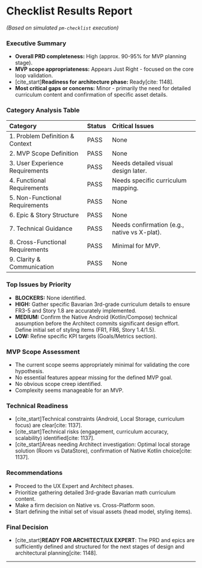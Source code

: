 # Checklist Results Report

*(Based on simulated `pm-checklist` execution)*

### Executive Summary

* **Overall PRD completeness:** High (approx. 90-95% for MVP planning stage).
* **MVP scope appropriateness:** Appears Just Right - focused on the core loop validation.
* [cite_start]**Readiness for architecture phase:** Ready[cite: 1148].
* **Most critical gaps or concerns:** Minor - primarily the need for detailed curriculum content and confirmation of specific asset details.

### Category Analysis Table

| Category                         | Status   | Critical Issues                        |
| :------------------------------- | :------- | :------------------------------------- |
| 1. Problem Definition & Context  | PASS     | None                                   |
| 2. MVP Scope Definition          | PASS     | None                                   |
| 3. User Experience Requirements  | PASS     | Needs detailed visual design later.    |
| 4. Functional Requirements       | PASS     | Needs specific curriculum mapping.     |
| 5. Non-Functional Requirements   | PASS     | None                                   |
| 6. Epic & Story Structure        | PASS     | None                                   |
| 7. Technical Guidance            | PASS     | Needs confirmation (e.g., native vs X-plat). |
| 8. Cross-Functional Requirements | PASS     | Minimal for MVP.                       |
| 9. Clarity & Communication       | PASS     | None                                   |

### Top Issues by Priority

* **BLOCKERS:** None identified.
* **HIGH:** Gather specific Bavarian 3rd-grade curriculum details to ensure FR3-5 and Story 1.8 are accurately implemented.
* **MEDIUM:** Confirm the Native Android (Kotlin/Compose) technical assumption before the Architect commits significant design effort. Define initial set of styling items (FR1, FR6, Story 1.4/1.5).
* **LOW:** Refine specific KPI targets (Goals/Metrics section).

### MVP Scope Assessment

* The current scope seems appropriately minimal for validating the core hypothesis.
* No essential features appear missing for the defined MVP goal.
* No obvious scope creep identified.
* Complexity seems manageable for an MVP.

### Technical Readiness

* [cite_start]Technical constraints (Android, Local Storage, curriculum focus) are clear[cite: 1137].
* [cite_start]Technical risks (engagement, curriculum accuracy, scalability) identified[cite: 1137].
* [cite_start]Areas needing Architect investigation: Optimal local storage solution (Room vs DataStore), confirmation of Native Kotlin choice[cite: 1137].

### Recommendations

* Proceed to the UX Expert and Architect phases.
* Prioritize gathering detailed 3rd-grade Bavarian math curriculum content.
* Make a firm decision on Native vs. Cross-Platform soon.
* Start defining the initial set of visual assets (head model, styling items).

### Final Decision

* [cite_start]**READY FOR ARCHITECT/UX EXPERT**: The PRD and epics are sufficiently defined and structured for the next stages of design and architectural planning[cite: 1148].

---
